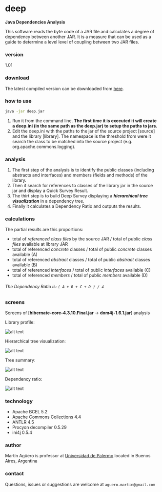 # deep
**Java Dependencies Analysis**

This software reads the byte code of a JAR file and calculates a degree of dependency between another JAR. 
It is a measure that can be used as a guide to determine a level level of coupling between two JAR files.

### version
1.01

### download
The latest compiled version can be downloaded from [here].

### how to use
```sh
java -jar deep.jar
```
1. Run it from the command line.
**The first time it is executed it will create a deep.ini (in the same path as the deep.jar) to setup the paths to jars.**
2. Edit the deep.ini with the paths to the jar of the source project [source] and the library [library]. The namespace is the threshold from were it search the class to be matched into the source project (e.g. org.apache.commons.logging).

### analysis
1. The first step of the analysis is to identify the public classes (including abstracts and interfaces) and members (fields and methods) of the library.
2. Then it search for references to classes of the library jar in the source jar and display a Quick Survey Result.
3. The thirt step is to build Deep Survey displaying a **_hierarchical tree visualization_** in a dependency tree.
4. Finally it calculates a Dependency Ratio and outputs the results.

### calculations
The partial results are this proportions:
* total of *referenced class files* by the source JAR / total of public *class files* available at library JAR
* total of referenced *concrete* classes / total of public *concrete* classes available (A)
* total of referenced *abstract* classes / total of public *abstract* classes available (B)
* total of referenced *interfaces* / total of public *interfaces* available (C)
* total of referenced *members* / total of public *members* available (D)

###### The Dependency Ratio is: `( A + B + C + D ) / 4`

### screens
Screens of [**hibernate-core-4.3.10.Final.jar** -> **dom4j-1.6.1.jar**] analysis

Library profile:

![alt text](https://dl.dropboxusercontent.com/u/13410677/deep/img/lib-profile-scr.jpg "Library profile")

Hierarchical tree visualization:

![alt text](https://dl.dropboxusercontent.com/u/13410677/deep/img/tree-scr.jpg "Tree view")

Tree summary:

![alt text](https://dl.dropboxusercontent.com/u/13410677/deep/img/tree-sum-scr.jpg "Tree summary")

Dependency ratio:

![alt text](https://dl.dropboxusercontent.com/u/13410677/deep/img/dep-ratio-scr.jpg "Dependency ratio")

### technology
* Apache BCEL 5.2
* Apache Commons Collections 4.4
* ANTLR 4.5
* Procyon decompiler 0.5.29
* ini4j 0.5.4

### author
Martín Agüero is professor at [Universidad de Palermo] located in Buenos Aires, Argentina

### contact
Questions, issues or suggestions are welcome at `aguero.martin@gmail.com`

[here]:http://bit.ly/deep-jar
[Universidad de Palermo]: http://www.palermo.edu
